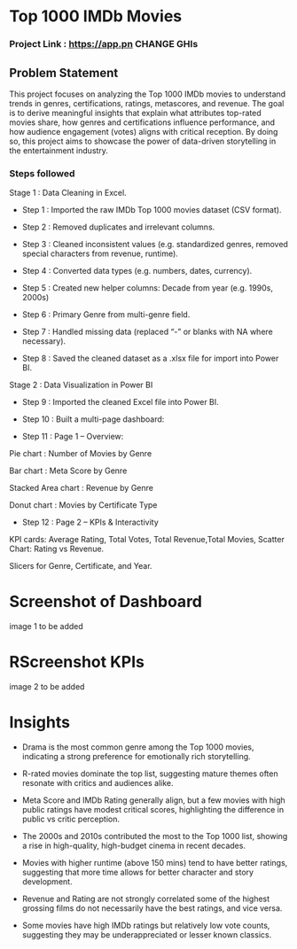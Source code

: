 # Top 1000 IMDb Movies 

### Project Link : https://app.pn CHANGE GHIs 

## Problem Statement

This project focuses on analyzing the Top 1000 IMDb movies to understand trends in genres, certifications, ratings, metascores, and revenue. The goal is to derive meaningful insights that explain what attributes top-rated movies share, how genres and certifications influence performance, and how audience engagement (votes) aligns with critical reception. By doing so, this project aims to showcase the power of data-driven storytelling in the entertainment industry.

### Steps followed 

Stage 1 : Data Cleaning in Excel.

- Step 1 : Imported the raw IMDb Top 1000 movies dataset (CSV format).

- Step 2 : Removed duplicates and irrelevant columns.

- Step 3 : Cleaned inconsistent values (e.g. standardized genres, removed special characters from revenue, runtime).

- Step 4 : Converted data types (e.g. numbers, dates, currency).

- Step 5 : Created new helper columns: Decade from year (e.g. 1990s, 2000s)

- Step 6 : Primary Genre from multi-genre field.

- Step 7 : Handled missing data (replaced “-” or blanks with NA where necessary).

- Step 8 : Saved the cleaned dataset as a .xlsx file for import into Power BI.
 
Stage 2 : Data Visualization in Power BI

- Step 9 : Imported the cleaned Excel file into Power BI.

- Step 10 : Built a multi-page dashboard:

- Step 11 : Page 1 – Overview:

Pie chart : Number of Movies by Genre

Bar chart : Meta Score by Genre

Stacked Area chart : Revenue by Genre

Donut chart : Movies by Certificate Type

- Step 12 : Page 2 – KPIs & Interactivity

KPI cards: Average Rating, Total Votes, Total Revenue,Total Movies,
Scatter Chart: Rating vs Revenue.

Slicers for Genre, Certificate, and Year.

# Screenshot of Dashboard 

image 1 to be added

 
 # RScreenshot KPIs

 
image 2 to be added 

# Insights

- Drama is the most common genre among the Top 1000 movies, indicating a strong preference for emotionally rich storytelling.

- R-rated movies dominate the top list, suggesting mature themes often resonate with critics and audiences alike.

- Meta Score and IMDb Rating generally align, but a few movies with high public ratings have modest critical scores, highlighting the difference in public vs critic perception.

- The 2000s and 2010s contributed the most to the Top 1000 list, showing a rise in high-quality, high-budget cinema in recent decades.

- Movies with higher runtime (above 150 mins) tend to have better ratings, suggesting that more time allows for better character and story development.

- Revenue and Rating are not strongly correlated  some of the highest grossing films do not necessarily have the best ratings, and vice versa.

- Some movies have high IMDb ratings but relatively low vote counts, suggesting they may be underappreciated or lesser known classics.








